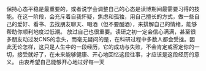 保持心态平稳是最重要的，或者说学会调整自己的心态是读博期间最需要习得的技能。在这一阶段，会充斥着自我怀疑，焦虑和孤独，用自己擅长的方式，做一些自己的爱好、看书、去找朋友聊天、喝酒（但不要酗酒），来排解自己的情绪，能够帮助你顺利地度过低潮。
放过自己也很重要。读研之初一定会信心满满，甚至很多朋友动过发CNS的念头，而毫无疑问的是，在科研过程中多数人都会受挫。因此无论怎样，这只是人生中的一段经历，它的成功与失败，不会肯定或否定你的一切，接受就好了，在未来能够健康、开心地回忆这段往事，才应该是这段经历的意义。
由衷希望自己能够开心地过好每一天

